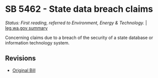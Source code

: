 # SB 5462 - State data breach claims
*Status: First reading, referred to Environment, Energy & Technology.* | [leg.wa.gov summary](https://app.leg.wa.gov/billsummary?BillNumber=5462&Year=2021)

Concerning claims due to a breach of the security of a state database or information technology system.

## Revisions
* [Original Bill](1/)